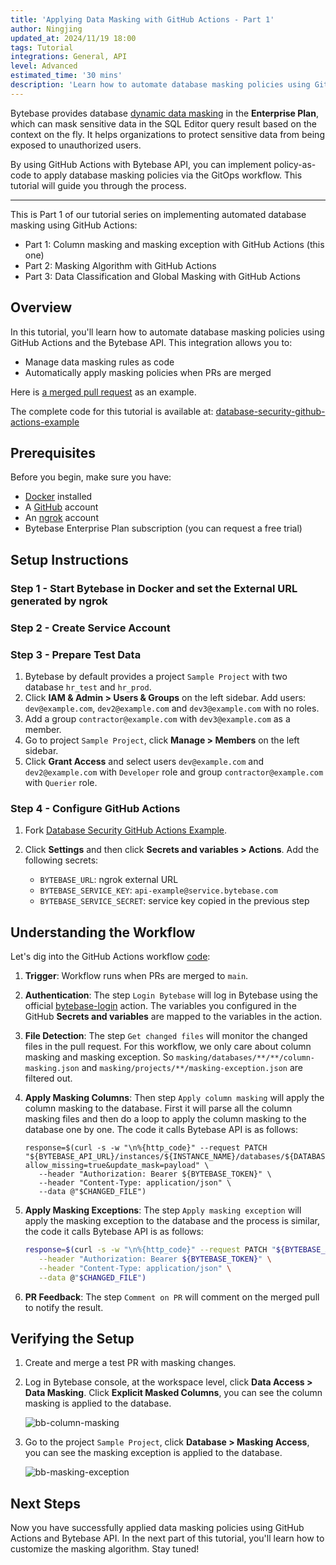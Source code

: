 ```yaml
---
title: 'Applying Data Masking with GitHub Actions - Part 1'
author: Ningjing
updated_at: 2024/11/19 18:00
tags: Tutorial
integrations: General, API
level: Advanced
estimated_time: '30 mins'
description: 'Learn how to automate database masking policies using GitHub Actions and Bytebase API'
---
```


<IncludeBlock url="/docs/share/tutorials/api-preface"></IncludeBlock>

Bytebase provides database [dynamic data masking](/docs/security/data-masking/overview/) in the **Enterprise Plan**, which can mask sensitive data in the SQL Editor query result based on the context on the fly. It helps organizations to protect sensitive data from being exposed to unauthorized users.

By using GitHub Actions with Bytebase API, you can implement policy-as-code to apply database masking policies via the GitOps workflow. This tutorial will guide you through the process.

---

This is Part 1 of our tutorial series on implementing automated database masking using GitHub Actions:

- Part 1: Column masking and masking exception with GitHub Actions (this one)
- Part 2: Masking Algorithm with GitHub Actions
- Part 3: Data Classification and Global Masking with GitHub Actions

## Overview

In this tutorial, you'll learn how to automate database masking policies using GitHub Actions and the Bytebase API. This integration allows you to:

- Manage data masking rules as code
- Automatically apply masking policies when PRs are merged

Here is [a merged pull request](https://github.com/bytebase/database-security-github-actions-example/pull/5) as an example.

<HintBlock type="info">

The complete code for this tutorial is available at: [database-security-github-actions-example](https://github.com/bytebase/database-security-github-actions-example)

</HintBlock>

## Prerequisites

Before you begin, make sure you have:

- [Docker](https://www.docker.com/) installed
- A [GitHub](https://github.com/) account
- An [ngrok](http://ngrok.com/) account
- Bytebase Enterprise Plan subscription (you can request a free trial)

## Setup Instructions

### Step 1 - Start Bytebase in Docker and set the External URL generated by ngrok

<IncludeBlock url="/docs/get-started/install/vcs-with-ngrok"></IncludeBlock>

### Step 2 - Create Service Account

<IncludeBlock url="/docs/share/tutorials/create-service-account"></IncludeBlock>

### Step 3 - Prepare Test Data

1. Bytebase by default provides a project `Sample Project` with two database `hr_test` and `hr_prod`.
1. Click **IAM & Admin > Users & Groups** on the left sidebar. Add users: `dev@example.com`, `dev2@example.com` and `dev3@example.com` with no roles.
1. Add a group `contractor@example.com` with `dev3@example.com` as a member.
1. Go to project `Sample Project`, click **Manage > Members** on the left sidebar.
1. Click **Grant Access** and select users `dev@example.com` and `dev2@example.com` with `Developer` role and group `contractor@example.com` with `Querier` role.

### Step 4 - Configure GitHub Actions

1. Fork [Database Security GitHub Actions Example](https://github.com/bytebase/database-security-github-actions-example).

1. Click **Settings** and then click **Secrets and variables > Actions**. Add the following secrets:

   - `BYTEBASE_URL`: ngrok external URL
   - `BYTEBASE_SERVICE_KEY`: `api-example@service.bytebase.com`
   - `BYTEBASE_SERVICE_SECRET`: service key copied in the previous step

## Understanding the Workflow

Let's dig into the GitHub Actions workflow [code](https://github.com/bytebase/database-security-github-actions-example/blob/main/.github/workflows/bb-masking-1.yml):

1. **Trigger**: Workflow runs when PRs are merged to `main`.

1. **Authentication**: The step `Login Bytebase` will log in Bytebase using the official [bytebase-login](https://github.com/marketplace/actions/bytebase-login) action. The variables you configured in the GitHub **Secrets and variables** are mapped to the variables in the action.

1. **File Detection**: The step `Get changed files` will monitor the changed files in the pull request. For this workflow, we only care about column masking and masking exception. So `masking/databases/**/**/column-masking.json` and `masking/projects/**/masking-exception.json` are filtered out.

1. **Apply Masking Columns**: Then step `Apply column masking` will apply the column masking to the database. First it will parse all the column masking files and then do a loop to apply the column masking to the database one by one. The code it calls Bytebase API is as follows:

   ```
   response=$(curl -s -w "\n%{http_code}" --request PATCH "${BYTEBASE_API_URL}/instances/${INSTANCE_NAME}/databases/${DATABASE_NAME}/policies/masking?allow_missing=true&update_mask=payload" \
      --header "Authorization: Bearer ${BYTEBASE_TOKEN}" \
      --header "Content-Type: application/json" \
      --data @"$CHANGED_FILE")
   ```

1. **Apply Masking Exceptions**: The step `Apply masking exception` will apply the masking exception to the database and the process is similar, the code it calls Bytebase API is as follows:

   ```bash
   response=$(curl -s -w "\n%{http_code}" --request PATCH "${BYTEBASE_API_URL}/projects/${PROJECT_NAME}/policies/masking_exception?allow_missing=true&   update_mask=payload" \
      --header "Authorization: Bearer ${BYTEBASE_TOKEN}" \
      --header "Content-Type: application/json" \
      --data @"$CHANGED_FILE")
   ```

1. **PR Feedback**: The step `Comment on PR` will comment on the merged pull to notify the result.

## Verifying the Setup

1. Create and merge a test PR with masking changes.

1. Log in Bytebase console, at the workspace level, click **Data Access > Data Masking**. Click **Explicit Masked Columns**, you can see the column masking is applied to the database.

   ![bb-column-masking](/content/docs/tutorials/github-action-data-masking-part1/bb-column-masking.webp)

1. Go to the project `Sample Project`, click **Database > Masking Access**, you can see the masking exception is applied to the database.

   ![bb-masking-exception](/content/docs/tutorials/github-action-data-masking-part1/bb-masking-exception.webp)

## Next Steps

Now you have successfully applied data masking policies using GitHub Actions and Bytebase API. In the next part of this tutorial, you'll learn how to customize the masking algorithm. Stay tuned!
